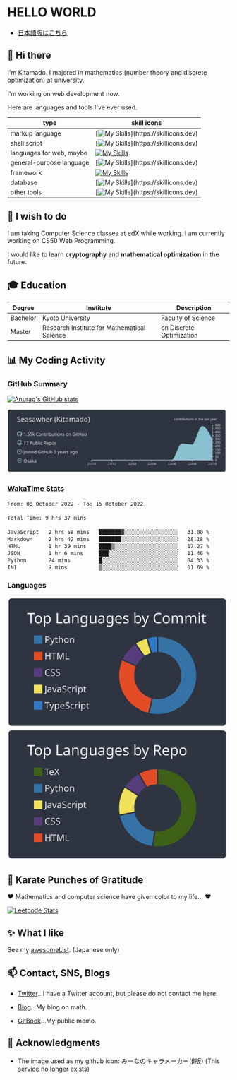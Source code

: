 # HELLO WORLD

* [日本語版はこちら](./README.ja.md)

## 👋 Hi there

I'm Kitamado. I majored in mathematics (number theory and discrete optimization) at university.

I'm working on web development now.

Here are languages and tools I've ever used.

| type                     | skill icons                                                                                            |
| ------------------------ | ------------------------------------------------------------------------------------------------------ |
| markup language          | [![My Skills](https://skillicons.dev/icons?i=latex,md,,)](https://skillicons.dev)                   |
| shell script             | [![My Skills](https://skillicons.dev/icons?i=bash,powershell,,)](https://skillicons.dev)                 |
| languages for web, maybe | [![My Skills](https://skillicons.dev/icons?i=php,html,css,js)](https://skillicons.dev)    |
| general-purpose language | [![My Skills](https://skillicons.dev/icons?i=python,typescript,,)](https://skillicons.dev)    |
| framework                | [![My Skills](https://skillicons.dev/icons?i=bootstrap,jquery,django,laravel)](https://skillicons.dev) |
| database                 | [![My Skills](https://skillicons.dev/icons?i=mysql,sqlite,,)](https://skillicons.dev)                    |
| other tools              | [![My Skills](https://skillicons.dev/icons?i=git,docker,vscode,)](https://skillicons.dev)               |

## 🌱 I wish to do

I am taking Computer Science classes at edX while working. I am currently working on CS50 Web Programming.

I would like to learn **cryptography** and **mathematical optimization** in the future.

## 🎓 Education

| Degree   | Institute                                   | Description              |
| -------- | ------------------------------------------- | ------------------------ |
| Bachelor | Kyoto University                            | Faculty of Science       |
| Master   | Research Institute for Mathematical Science | on Discrete Optimization |

## :bar_chart: My Coding Activity

### GitHub Summary

[![Anurag's GitHub stats](https://github-readme-stats.vercel.app/api?username=Seasawher&count_private=true&theme=nord&show_icons=true)](https://github.com/anuraghazra/github-readme-stats)

[![Profile Details](https://raw.githubusercontent.com/Seasawher/Seasawher/main/profile-summary-card-output/nord_dark/0-profile-details.svg)](https://github.com/vn7n24fzkq/github-profile-summary-cards)

### [WakaTime Stats](https://github.com/marketplace/actions/waka-readme)

<!--START_SECTION:waka-->

```text
From: 08 October 2022 - To: 15 October 2022

Total Time: 9 hrs 37 mins

JavaScript   2 hrs 58 mins   ███████▓░░░░░░░░░░░░░░░░░   31.00 %
Markdown     2 hrs 42 mins   ███████░░░░░░░░░░░░░░░░░░   28.18 %
HTML         1 hr 39 mins    ████▒░░░░░░░░░░░░░░░░░░░░   17.27 %
JSON         1 hr 6 mins     ███░░░░░░░░░░░░░░░░░░░░░░   11.46 %
Python       24 mins         █░░░░░░░░░░░░░░░░░░░░░░░░   04.33 %
INI          9 mins          ▒░░░░░░░░░░░░░░░░░░░░░░░░   01.69 %
```

<!--END_SECTION:waka-->

### Languages

[![profile summary card, most commit language](profile-summary-card-output/nord_dark/2-most-commit-language.svg)](https://github.com/vn7n24fzkq/github-profile-summary-cards) [![profile summary card, repos per language](profile-summary-card-output/nord_dark/1-repos-per-language.svg)](https://github.com/vn7n24fzkq/github-profile-summary-cards)

## :punch: Karate Punches of Gratitude

❤️ Mathematics and computer science have given color to my life... ❤️

[![Leetcode Stats](https://leetcard.jacoblin.cool/Seasawher?ext=heatmap&theme=nord)](https://github.com/JacobLinCool/LeetCode-Stats-Card)

## :sparkles: What I like

See my [awesomeList](./awesomeList.md). (Japanese only)

## 📫 Contact, SNS, Blogs

* [Twitter](https://twitter.com/seasawher)...I have a Twitter account, but please do not contact me here.

* [Blog](https://seasawher.hatenablog.com/)...My blog on math.

* [GitBook](https://kitamado.gitbook.io/diary/)...My public memo.

## :bow: Acknowledgments

* The image used as my github icon: みーなのキャラメーカー(β版) (This service no longer exists)
